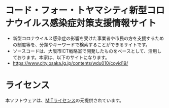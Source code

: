 # コード・フォー・トヤマシティ新型コロナウイルス感染症対策支援情報サイト

- 新型コロナウイルス感染症の影響を受けた事業者や市民の方を支援するための制度等を、分類やキーワードで検索することができるサイトです。
- ソースコードは、大阪市ICT戦略室で開発したものをベースとして、活用しております。本家は、以下のサイトになります。
- https://www.city.osaka.lg.jp/contents/wdu010/covid19/


# ライセンス
本ソフトウェアは、[MITライセンス](/LICENCE.txt)の元提供されています。
